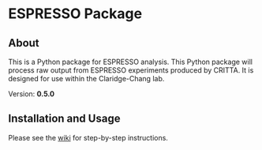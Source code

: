 # ESPRESSO Package

## About
This is a Python package for ESPRESSO analysis. This Python package will process raw output from ESPRESSO experiments produced by CRITTA. It is designed for use within the Claridge-Chang lab.

Version: **0.5.0**

## Installation and Usage

Please see the [wiki](https://github.com/ACCLAB/espresso/wiki) for step-by-step instructions.
